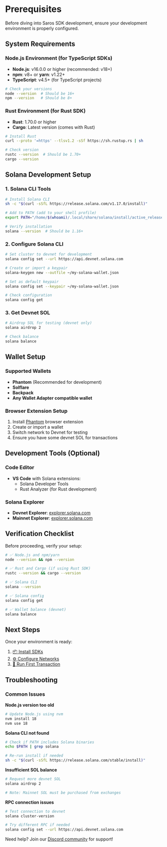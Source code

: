 # Prerequisites

Before diving into Saros SDK development, ensure your development environment is properly configured.

## System Requirements

### Node.js Environment (for TypeScript SDKs)
- **Node.js**: v16.0.0 or higher (recommended: v18+)
- **npm**: v8+ or **yarn**: v1.22+
- **TypeScript**: v4.5+ (for TypeScript projects)

```bash
# Check your versions
node --version  # Should be 16+
npm --version   # Should be 8+
```

### Rust Environment (for Rust SDK)
- **Rust**: 1.70.0 or higher
- **Cargo**: Latest version (comes with Rust)

```bash
# Install Rust
curl --proto '=https' --tlsv1.2 -sSf https://sh.rustup.rs | sh

# Check version
rustc --version  # Should be 1.70+
cargo --version
```

## Solana Development Setup

### 1. Solana CLI Tools
```bash
# Install Solana CLI
sh -c "$(curl -sSfL https://release.solana.com/v1.17.0/install)"

# Add to PATH (add to your shell profile)
export PATH="/home/$(whoami)/.local/share/solana/install/active_release/bin:$PATH"

# Verify installation
solana --version  # Should be 1.16+
```

### 2. Configure Solana CLI
```bash
# Set cluster to devnet for development
solana config set --url https://api.devnet.solana.com

# Create or import a keypair
solana-keygen new --outfile ~/my-solana-wallet.json

# Set as default keypair
solana config set --keypair ~/my-solana-wallet.json

# Check configuration
solana config get
```

### 3. Get Devnet SOL
```bash
# Airdrop SOL for testing (devnet only)
solana airdrop 2

# Check balance
solana balance
```

## Wallet Setup

### Supported Wallets
- **Phantom** (Recommended for development)
- **Solflare** 
- **Backpack**
- **Any Wallet Adapter compatible wallet**

### Browser Extension Setup
1. Install [Phantom](https://phantom.app/) browser extension
2. Create or import a wallet
3. Switch network to Devnet for testing
4. Ensure you have some devnet SOL for transactions

## Development Tools (Optional)

### Code Editor
- **VS Code** with Solana extensions:
  - Solana Developer Tools
  - Rust Analyzer (for Rust development)

### Solana Explorer
- **Devnet Explorer**: [explorer.solana.com](https://explorer.solana.com/?cluster=devnet)
- **Mainnet Explorer**: [explorer.solana.com](https://explorer.solana.com/)

## Verification Checklist

Before proceeding, verify your setup:

```bash
# ✅ Node.js and npm/yarn
node --version && npm --version

# ✅ Rust and Cargo (if using Rust SDK)
rustc --version && cargo --version

# ✅ Solana CLI
solana --version

# ✅ Solana config
solana config get

# ✅ Wallet balance (devnet)
solana balance
```

## Next Steps

Once your environment is ready:
1. [📦 Install SDKs](./installation.md)
2. [⚙️ Configure Networks](./configuration.md)  
3. [🚀 Run First Transaction](./first-transaction.md)

## Troubleshooting

### Common Issues

**Node.js version too old**
```bash
# Update Node.js using nvm
nvm install 18
nvm use 18
```

**Solana CLI not found**
```bash
# Check if PATH includes Solana binaries
echo $PATH | grep solana

# Re-run install if needed
sh -c "$(curl -sSfL https://release.solana.com/stable/install)"
```

**Insufficient SOL balance**
```bash
# Request more devnet SOL
solana airdrop 2

# Note: Mainnet SOL must be purchased from exchanges
```

**RPC connection issues**
```bash
# Test connection to devnet
solana cluster-version

# Try different RPC if needed
solana config set --url https://api.devnet.solana.com
```

Need help? Join our [Discord community](https://discord.gg/saros) for support!